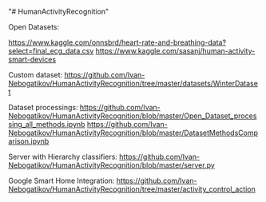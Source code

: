 "# HumanActivityRecognition" 

Open Datasets:

https://www.kaggle.com/onnsbrd/heart-rate-and-breathing-data?select=final_ecg_data.csv
https://www.kaggle.com/sasanj/human-activity-smart-devices

Custom dataset: https://github.com/Ivan-Nebogatikov/HumanActivityRecognition/tree/master/datasets/WinterDataset

Dataset processings:
https://github.com/Ivan-Nebogatikov/HumanActivityRecognition/blob/master/Open_Dataset_processing_all_methods.ipynb
https://github.com/Ivan-Nebogatikov/HumanActivityRecognition/blob/master/DatasetMethodsComparison.ipynb

Server with Hierarchy classifiers: https://github.com/Ivan-Nebogatikov/HumanActivityRecognition/blob/master/server.py

Google Smart Home Integration: https://github.com/Ivan-Nebogatikov/HumanActivityRecognition/tree/master/activity_control_action